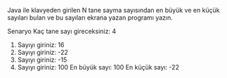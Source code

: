 Java ile klavyeden girilen N tane sayma sayısından en büyük ve en küçük sayıları bulan ve bu sayıları ekrana yazan programı yazın.

Senaryo
Kaç tane sayı gireceksiniz: 4
1. Sayıyı giriniz: 16
2. Sayıyı giriniz: -22
3. Sayıyı giriniz: -15
4. Sayıyı giriniz: 100
   En büyük sayı: 100
   En küçük sayı: -22